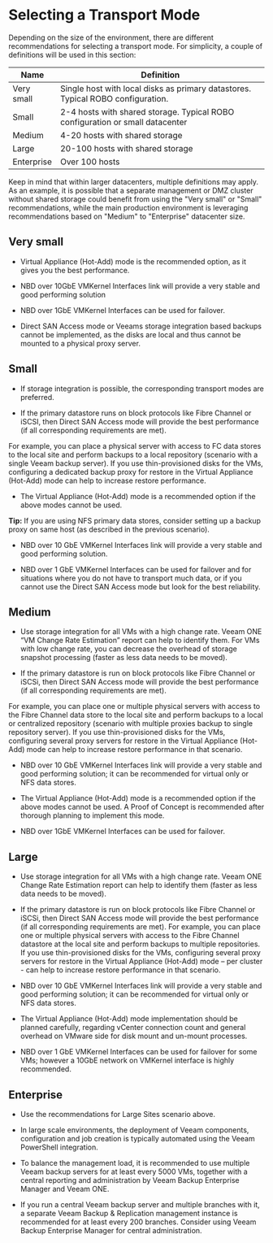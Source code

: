 # Selecting a Transport Mode

Depending on the size of the environment, there are different recommendations for selecting a transport mode. For simplicity, a couple of definitions will be used in this section:

| Name | Definition |
| -- | -- |
| Very small | Single host with local disks as primary datastores. Typical ROBO configuration. |
| Small | 2-4 hosts with shared storage. Typical ROBO configuration or small datacenter |
| Medium | 4-20 hosts with shared storage|
| Large | 20-100 hosts with shared storage |
| Enterprise | Over 100 hosts |

Keep in mind that within larger datacenters, multiple definitions may apply. As an example, it is possible that a separate management or DMZ cluster without shared storage could benefit from using the "Very small" or "Small" recommendations, while the main production environment is leveraging recommendations based on "Medium" to "Enterprise" datacenter size.

##  Very small

-   Virtual Appliance (Hot-Add) mode is the recommended option, as it
    gives you the best performance.

-   NBD over 10GbE VMKernel Interfaces link will provide a very stable
    and good performing solution

-   NBD over 1GbE VMKernel Interfaces can be used for failover.

-   Direct SAN Access mode or Veeams storage integration based backups
    cannot be implemented, as the disks are local and thus cannot be
    mounted to a physical proxy server.

## Small

-   If storage integration is possible, the corresponding transport
    modes are preferred.

-   If the primary datastore runs on block protocols like Fibre Channel
    or iSCSI, then Direct SAN Access mode will provide the best
    performance (if all corresponding requirements are met).

For example, you can place a physical server with access to FC data
stores to the local site and perform backups to a local repository
(scenario with a single Veeam backup server). If you use
thin-provisioned disks for the VMs, configuring a dedicated backup proxy
for restore in the Virtual Appliance (Hot-Add) mode can help to increase
restore performance.

-   The Virtual Appliance (Hot-Add) mode is a recommended option if the
    above modes cannot be used.

**Tip:** If you are using NFS primary data stores, consider setting up a
backup proxy on same host (as described in the previous scenario).

-   NBD over 10 GbE VMKernel Interfaces link will provide a very stable
    and good performing solution.

-   NBD over 1 GbE VMKernel Interfaces can be used for failover and for
    situations where you do not have to transport much data, or if you
    cannot use the Direct SAN Access mode but look for the
    best reliability.

## Medium

-   Use storage integration for all VMs with a high change rate. Veeam
    ONE “VM Change Rate Estimation” report can help to identify them.
    For VMs with low change rate, you can decrease the overhead of
    storage snapshot processing (faster as less data needs to be moved).

-   If the primary datastore is run on block protocols like Fibre
    Channel or iSCSi, then Direct SAN Access mode will provide the best
    performance (if all corresponding requirements are met).

For example, you can place one or multiple physical servers with access
to the Fibre Channel data store to the local site and perform backups to
a local or centralized repository (scenario with multiple proxies backup
to single repository server). If you use thin-provisioned disks for the
VMs, configuring several proxy servers for restore in the Virtual
Appliance (Hot-Add) mode can help to increase restore performance in
that scenario.

-   NBD over 10 GbE VMKernel Interfaces link will provide a very stable
    and good performing solution; it can be recommended for virtual only
    or NFS data stores.

-   The Virtual Appliance (Hot-Add) mode is a recommended option if the
    above modes cannot be used. A Proof of Concept is recommended after
    thorough planning to implement this mode.

-   NBD over 1GbE VMKernel Interfaces can be used for failover.

## Large

-   Use storage integration for all VMs with a high change rate. Veeam
    ONE Change Rate Estimation report can help to identify them (faster
    as less data needs to be moved).

-   If the primary datastore is run on block protocols like Fibre
    Channel or iSCSi, then Direct SAN Access mode will provide the best
    performance (if all corresponding requirements are met). For
    example, you can place one or multiple physical servers with access
    to the Fibre Channel datastore at the local site and perform backups
    to multiple repositories. If you use thin-provisioned disks for the
    VMs, configuring several proxy servers for restore in the Virtual
    Appliance (Hot-Add) mode – per cluster - can help to increase
    restore performance in that scenario.

-   NBD over 10 GbE VMKernel Interfaces link will provide a very stable
    and good performing solution; it can be recommended for virtual only
    or NFS data stores.

-   The Virtual Appliance (Hot-Add) mode implementation should be
    planned carefully, regarding vCenter connection count and general
    overhead on VMware side for disk mount and un-mount processes.

-   NBD over 1 GbE VMKernel Interfaces can be used for failover for some
    VMs; however a 10GbE network on VMKernel interface is
    highly recommended.

## Enterprise

-   Use the recommendations for Large Sites scenario above.

-   In large scale environments, the deployment of Veeam components,
    configuration and job creation is typically automated using the
    Veeam PowerShell integration.

-   To balance the management load, it is recommended to use multiple
    Veeam backup servers for at least every 5000 VMs, together with a
    central reporting and administration by Veeam Backup Enterprise
    Manager and Veeam ONE.

-   If you run a central Veeam backup server and multiple branches with
    it, a separate Veeam Backup & Replication management instance is
    recommended for at least every 200 branches. Consider using Veeam
    Backup Enterprise Manager for central administration.